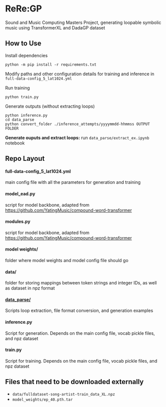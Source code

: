 # ReRe:GP
Sound and Music Computing Masters Project, generating loopable symbolic music using TransformerXL and DadaGP dataset

## How to Use
Install dependencies
```
python -m pip install -r requirements.txt
```
Modify paths and other configuration details for training and inference in `full-data-config_5_lat1024.yml`

Run training
```
python train.py
```

Generate outputs (without extracting loops)
```
python inference.py
cd data_parse
python convert_folder ./inference_attempts/yyyymmdd-hhmmss OUTPUT FOLDER
```

**Generate ouputs and extract loops:** run `data_parse/extract_ex.ipynb` notebook

## Repo Layout

#### full-data-config_5_lat1024.yml
main config file with all the parameters for generation and training

#### model_ead.py
script for model backbone, adapted from  https://github.com/YatingMusic/compound-word-transformer

#### modules.py
script for model backbone, adapted from https://github.com/YatingMusic/compound-word-transformer

#### model weights/
folder where model weights and model config file should go

#### data/
folder for storing mappings between token strings and integer IDs, as well as dataset in npz format

#### [data_parse/](https://github.com/Satrat/ReRe-GP/tree/main/data_parse)
Scripts loop extraction, file format conversion, and generation examples

#### inference.py
Script for generation. Depends on the main config file, vocab pickle files, and npz dataset

#### train.py
Script for training. Depends on the main config file, vocab pickle files, and npz dataset

## Files that need to be downloaded externally
* ```data/fulldataset-song-artist-train_data_XL.npz```
* ```model_weights/ep_40.pth.tar```
